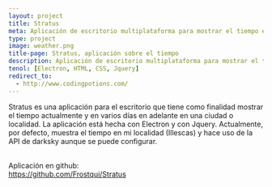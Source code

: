 ```yaml
---
layout: project
title: Stratus
meta: Aplicación de escritorio multiplataforma para mostrar el tiempo en un sitio determinado
type: project
image: weather.png
title-page: Stratus, aplicación sobre el tiempo
description: Aplicación de escritorio multiplataforma para mostrar el tiempo actualmente y a lo largo de varios días en una ciudad o localidad determinada.
tenol: [Electron, HTML, CSS, Jquery]
redirect_to:
  - http://www.codingpotions.com/
---
```



Stratus es una aplicación para el escritorio que tiene como finalidad mostrar el tiempo actualmente y en varios días en adelante en una ciudad o localidad. La aplicación está hecha con Electron y con Jquery. Actualmente, por defecto, muestra el tiempo en mi localidad (Illescas) y hace uso de la API de darksky aunque se puede configurar.

<br>
Aplicación en github:
<br>
<a href="https://github.com/Frostqui/Stratus">https://github.com/Frostqui/Stratus</a>

